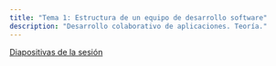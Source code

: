 ```yaml
---
title: "Tema 1: Estructura de un equipo de desarrollo software"
description: "Desarrollo colaborativo de aplicaciones. Teoría."
---
```


[Diapositivas de la sesión](/diapositivas/teoria/02-estructura-ed.html)